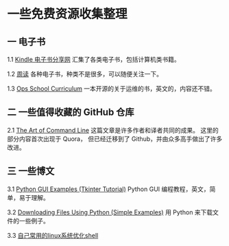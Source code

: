 # 一些免费资源收集整理

## 一 电子书

1.1 [Kindle 电子书分享网](https://kindle.51nazhun.pub/) 汇集了各类电子书，包括计算机类书籍。

1.2 [周读](http://www.ireadweek.com) 各种电子书，种类不是很多，可以随便关注一下。

1.3 [Ops School Curriculum](http://www.opsschool.org) 一本开源的关于运维的书，英文的，内容还不错。

## 二 一些值得收藏的 GitHub 仓库

2.1 [The Art of Command Line](https://github.com/jlevy/the-art-of-command-line) 这篇文章是许多作者和译者共同的成果。 这里的部分内容首次出现于 Quora， 但已经迁移到了 Github，并由众多高手做出了许多改进。

## 三 一些博文

3.1 [Python GUI Examples (Tkinter Tutorial)](https://likegeeks.com/python-gui-examples-tkinter-tutorial/#Add-spacing-for-widgets-padding) Python GUI 编程教程，英文，简单，易于理解。

3.2 [Downloading Files Using Python (Simple Examples)](https://likegeeks.com/downloading-files-using-python/) 用 Python 来下载文件的一些例子。

3.3 [自己常用的linux系统优化shell](https://blog.csdn.net/qq_39675456/article/details/82427670)